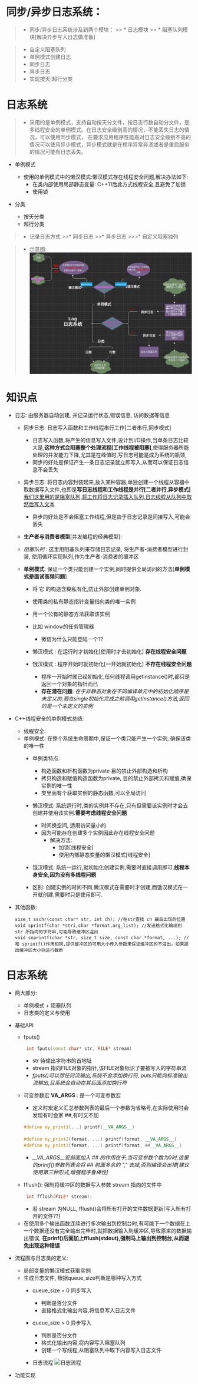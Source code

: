 同步/异步日志系统：
=======================
> * 同步/异步日志系统涉及到两个模块：
    >> * 日志模块
    >> * 阻塞队列模块[解决异步写入日志做准备]

> * 自定义阻塞队列
> * 单例模式创建日志
> * 同步日志
> * 异步日志
> * 实现按天|超行分类





日志系统
====================================
> * 采用的是单例模式，支持自动按天分文件，按日志行数自动分文件，是多线程安全的单例模式。在日志安全级别高的情况，不能丢失日志的情况，可以使用同步模式， 在要求应用程序性能高对日志安全级别不高的情况可以使用异步模式，异步模式就是在程序异常奔溃或者是重启服务的情况可能有日志丢失。

+ 单例模式
    + 使用的单例模式中的懒汉模式:懒汉模式存在线程安全问题,解决办法如下:
        -  在类内部使用局部静态变量: C++11后此方式线程安全,且避免了加锁
        -  使用锁
        
+ 分类
    - 按天分类
    - 超行分类

>* 记录日志方式
    >>* 同步日志
    >>* 异步日志
        >>>* 自定义阻塞独列

> *  示意图:
    ![log.png](./files/log.png)




知识点
====================================
+ 日志: 由服务器自动创建, 并记录运行状态,错误信息, 访问数据等信息

    + 同步日志: 日志写入函数和工作线程串行工作[二者串行,同步模式]
        - 日志写入函数,将产生的信息写入文件,设计到I/O操作,当单条日志比较大是,**这种方式会阻塞整个处理流程[工作线程被阻塞]**,使得服务器所能处理的并发能力下降,尤其是在峰值时,写日志可能是成为系统的瓶颈,
        - 同步的好处是保证产生一条日志记录就立即写入,从而可以保证日志信息不会丢失

    + 异步日志: 将日志内容封装起来,放入某种容器,单独创建一个线程从容器中取数据写入文件,也即是**写日志线程和工作线程是并行[二者并行,异步模式]**[我们这里用的是阻塞队列,将工作将日志记录插入队列,日志线程从队列中取然后写入文本](*类似生产者与消费者模式*)
        - 异步的好处是不会阻塞工作线程,但是由于日志记录是间接写入,可能会丢失

    + **生产者与消费者模型**[并发编程的经典模型]:

    + *阻塞队列* : 这里用阻塞队列来存储日志记录, 将生产者-消费者模型进行封装, 使用循环实现队列,作为生产者-消费者的缓冲区

    + **单例模式**:  保证一个类只能创建一个实例,同时提供全局访问的方法[**单例模式是面试高频问题**]
        - 将 它 的构造含糊私有化,防止外部创建单例对象.
        - 使用类的私有静态指针变量指向类的唯一实例
        - 用一个公有的静态方法获取该实例

        - 比如 window的任务管理器
            - 微信为什么只能登陆一个??

        + 懒汉模式 : 在运行时才初始化[使用时才去初始化] **存在线程安全问题**
        + 饿汉模式 : 程序开始时就初始化[一开始就初始化] **不存在线程安全问题** 
            - 程序一开始时就已经初始化,任何线程调用getinstance()时,都只是返回一个对象的指针而已

            + **存在潜在问题**: *在于非静态对象在不同编译单元中的初始化顺序是未定义的,若在single初始化完成之前调用getinstance()方法,返回的是一个未定义的实例*


+ C++线程安全的单例模式总结:
    + 线程安全: 
    + 单例模式: 在整个系统生命周期中,保证一个类只能产生一个实例, 确保该类的唯一性
        + 单例类特点:
            - 构造函数和析构函数为private 目的禁止外部构造和析构
            - 拷贝构造和赋值构造函数为private, 目的禁止外部拷贝和赋值,确保实例的唯一性
            - 类里面有个获取实例的静态函数,可以全局访问

        + 懒汉模式: 系统运行时,类的实例并不存在,只有但需要该实例时才会去创建并使用该实例.**需要考虑线程安全问题**
            - 时间换空间, 适用访问量小的
            - 因为可能存在创建多个实例因此存在线程安全问题
                + 解决方法:
                    - 加锁[线程安全]
                    - 使用内部静态变量的懒汉模式[线程安全]
                    
        + 饿汉模式: 系统一运行,就初始化创建实例,需要时直接调用即可.**线程本身安全,因为没有多线程问题**

        + 区别: 创建实例的时间不同,懒汉模式在需要时才创建,而饿汉模式在一开就创建,需要时只是使用即可.
        


+ 其他函数:
    ```
   size_t sschr(const char* str, int ch); //在str查找 ch 最后出现的位置
   void sprintf(char *stri,char *format,arg_list); //发送格式化输出到 str 所指向的字符串,可能导致缓冲区溢出
   void snprintf(char *str, size_t size, const char *format, ...); //和 sprintf()作用相同,提供缓冲区的可用大小传入参数来保证缓冲区的不溢出，如果超出缓冲区大小则进行截断
   ```



日志系统
====================================
+ 两大部分:
    - 单例模式 + 阻塞队列
    - 日志类的定义与使用

+ 基础API
    + fputs()
        ```C++
         int fputs(const char* str, FILE* stream)
        ```
         - str 待输出字符串的首地址
         - stream 指向FILE对象的指针,该FILE对象标识了要被写入的字符串流
         - *fputs()可以想任何流输出,系统不会添加换行符, puts只能向标准输出流输出,且系统会自动在其后面添加换行符*

    + 可变参数宏 __VA_ARGS__ : 是一个可变参数宏
        -  定义时宏定义汇总参数列表的最后一个参数为省略号,在实际使用时会发现有时会家 ##,有时又不加
        ```C++
        #define my_print1(...) printf(__VA_ARGS__)

        #define my_print2(format, ...) printf(format, __VA_ARGS__)
        #define my_print3(format, ...) printf(format, ##__VA_ARGS__)
        ```
        - *__VA_ARGS__宏前面加入 ## 的作用在于,当可变参数个数为0时,这里的printf()参数列表会将 ## 前面多余的 "," 去掉,否则编译会出错[建议使用第三种形式,增强程序鲁棒性]*
    
    + fflush(): 强制将缓冲区的数据写入参数 stream 指向的文件中
        ```C++
         int fflush(FILE* stream);
        ```
        - 若 stream 为NULL, fflush()会将所有打开的文件数据更新[写入所有打开的文件??]

    - 在使用多个输出函数连续进行多次输出到控制台时,有可能下一个数据在上一个数据还没有完全输出完毕时,就把数据输入到缓冲区,导致原来的数据输出错误, **在prinf()后面加上fflush(stdout),强制马上输出到控制台,从而避免出现这种错误**
+ 流程图与日志类的定义:
    - 局部变量的懒汉模式获取实例
    + 生成日志文件, 根据queue_size判断是哪种写入方式
        - queue_size = 0 同步写入
            - 判断是否分文件
            - 直接格式化输出内容,将信息写入日志文件

        - queue_size > 0 异步写入
            - 判断是否分文件
            - 格式化输出内容,将内容写入阻塞队列
            - 创建一个写线程,从阻塞队列中取下内容写入日志文件
        
        - 日志流程
                ![日志流程](./files/log_process.png)


+ 功能实现
